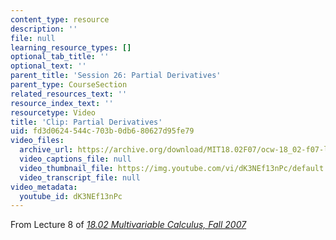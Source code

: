 ```yaml
---
content_type: resource
description: ''
file: null
learning_resource_types: []
optional_tab_title: ''
optional_text: ''
parent_title: 'Session 26: Partial Derivatives'
parent_type: CourseSection
related_resources_text: ''
resource_index_text: ''
resourcetype: Video
title: 'Clip: Partial Derivatives'
uid: fd3d0624-544c-703b-0db6-80627d95fe79
video_files:
  archive_url: https://archive.org/download/MIT18.02F07/ocw-18_02-f07-lec08_300k.mp4
  video_captions_file: null
  video_thumbnail_file: https://img.youtube.com/vi/dK3NEf13nPc/default.jpg
  video_transcript_file: null
video_metadata:
  youtube_id: dK3NEf13nPc
---
```


From Lecture 8 of [_18.02 Multivariable Calculus, Fall 2007_](/courses/18-02-multivariable-calculus-fall-2007/pages/video-lectures)